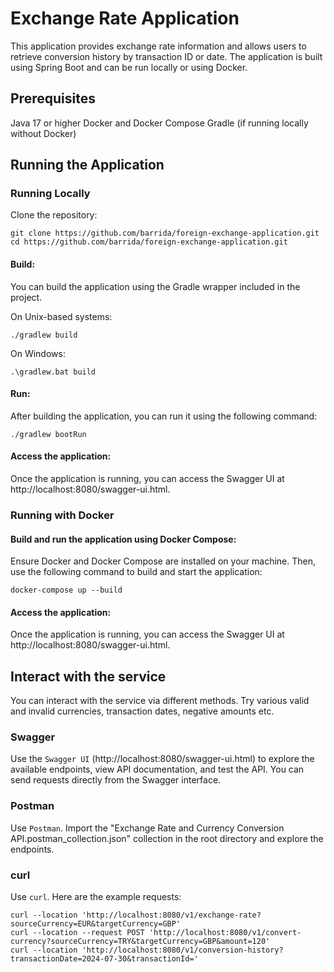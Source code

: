 # Exchange Rate Application
This application provides exchange rate information and allows users to retrieve conversion history by transaction ID or date. The application is built using Spring Boot and can be run locally or using Docker.

## Prerequisites
Java 17 or higher
Docker and Docker Compose
Gradle (if running locally without Docker)

## Running the Application

### Running Locally
Clone the repository:

```
git clone https://github.com/barrida/foreign-exchange-application.git
cd https://github.com/barrida/foreign-exchange-application.git
```

#### Build:

You can build the application using the Gradle wrapper included in the project.

On Unix-based systems:
```
./gradlew build
```

On Windows:

```
.\gradlew.bat build 
```

#### Run:

After building the application, you can run it using the following command:

```
./gradlew bootRun
```

#### Access the application:

Once the application is running, you can access the Swagger UI at http://localhost:8080/swagger-ui.html.

### Running with Docker

#### Build and run the application using Docker Compose:

Ensure Docker and Docker Compose are installed on your machine. Then, use the following command to build and start the application:

```
docker-compose up --build
```

#### Access the application:

Once the application is running, you can access the Swagger UI at http://localhost:8080/swagger-ui.html.

## Interact with the service

You can interact with the service via different methods. Try various valid and invalid currencies, transaction dates, negative amounts etc.  

### Swagger
Use the ```Swagger UI``` (http://localhost:8080/swagger-ui.html) to explore the available endpoints, view API documentation, and test the API. You can send requests directly from the Swagger interface.

### Postman
Use ```Postman```. Import the "Exchange Rate and Currency Conversion API.postman_collection.json" collection in the root directory and explore the endpoints.

### curl

Use ```curl```. Here are the example requests:

```
curl --location 'http://localhost:8080/v1/exchange-rate?sourceCurrency=EUR&targetCurrency=GBP'
curl --location --request POST 'http://localhost:8080/v1/convert-currency?sourceCurrency=TRY&targetCurrency=GBP&amount=120'
curl --location 'http://localhost:8080/v1/conversion-history?transactionDate=2024-07-30&transactionId='
```
